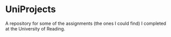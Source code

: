 # UniProjects

A repository for some of the assignments (the ones I could find) I completed at the University of Reading.

